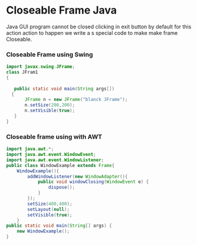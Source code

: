 # Closeable Frame Java

Java GUI program cannot be closed clicking in exit button by default for this action action to happen we write a s special code to make make frame Closeable.


### Closeable Frame using Swing
```java
import javax.swing.JFrame;
class JFram1
{
 
   public static void main(String args[])
  {
       JFrame n = new JFrame("blanck JFrame");  
       n.setSize(200,200);
       n.setVisible(true); 
   }
}
```
### Closeable frame using with AWT
```java
import java.awt.*;  
import java.awt.event.WindowEvent;  
import java.awt.event.WindowListener;  
public class WindowExample extends Frame{  
    WindowExample(){  
        addWindowListener(new WindowAdapter(){  
            public void windowClosing(WindowEvent e) {  
                dispose();  
            }  
        });  
        setSize(400,400);  
        setLayout(null);  
        setVisible(true);  
    }  
public static void main(String[] args) {  
    new WindowExample();  
}  
```
